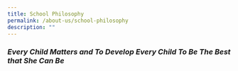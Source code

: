 ```yaml
---
title: School Philosophy
permalink: /about-us/school-philosophy
description: ""
---
```

### *Every Child Matters and To Develop Every Child To Be The Best that She Can Be*